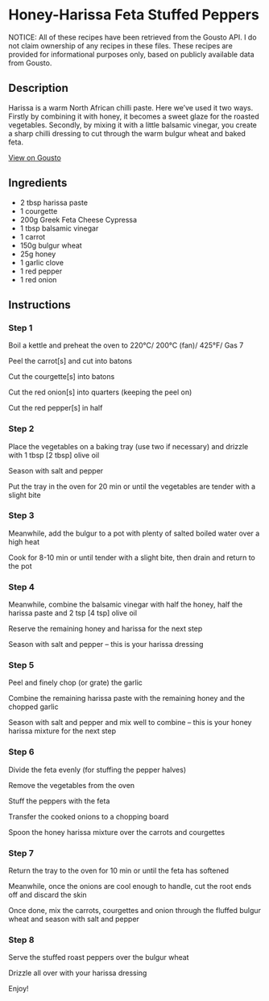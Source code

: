 # Honey-Harissa Feta Stuffed Peppers

NOTICE: All of these recipes have been retrieved from the Gousto API. I do not claim ownership of any recipes in these files. These recipes are provided for informational purposes only, based on publicly available data from Gousto.

## Description

Harissa is a warm North African chilli paste. Here we’ve used it two ways. Firstly by combining it with honey, it becomes a sweet glaze for the roasted vegetables. Secondly, by mixing it with a little balsamic vinegar, you create a sharp chilli dressing to cut through the warm bulgur wheat and baked feta.

[View on Gousto](https://www.gousto.co.uk/recipes/cookbook/honey-harissa-feta-stuffed-peppers)

## Ingredients

- 2 tbsp harissa paste
- 1 courgette
- 200g Greek Feta Cheese Cypressa
- 1 tbsp balsamic vinegar
- 1 carrot
- 150g bulgur wheat 
- 25g honey
- 1 garlic clove
- 1 red pepper 
- 1 red onion

## Instructions


### Step 1

Boil a kettle and preheat the oven to 220&deg;C/ 200&deg;C (fan)/ 425&deg;F/ Gas 7


Peel the carrot<span class="text-danger">[s]</span>&nbsp;and cut into batons


Cut the courgette<span class="text-danger">[s]</span>&nbsp;into batons


Cut the red onion<span class="text-danger">[s]</span>&nbsp;into quarters (keeping the peel on)


Cut the red pepper<span class="text-danger">[s]</span>&nbsp;in half


### Step 2

Place the vegetables on a baking tray (use two if necessary) and drizzle with 1 tbsp <span class="text-danger">[2 tbsp]</span>&nbsp;olive oil


Season&nbsp;with salt and pepper&nbsp;


Put the tray in the oven for 20 min or until the vegetables are tender with a slight bite


### Step 3

Meanwhile, add the bulgur to a pot with plenty of salted boiled water over a high heat


Cook for 8-10 min or until tender with a slight bite, then drain and return to the pot


### Step 4

Meanwhile, combine the balsamic vinegar with half the honey, half the harissa paste and 2 tsp <span class="text-danger">[4 tsp]</span>&nbsp;olive oil


Reserve the remaining honey and harissa for the next step


Season with salt and pepper &ndash; this is your harissa dressing


### Step 5

Peel and finely chop (or grate) the garlic


Combine the remaining harissa paste with the remaining honey and the chopped garlic&nbsp;


Season with salt and pepper and mix well to combine &ndash; this is your honey harissa mixture for the next step


### Step 6

Divide the feta evenly (for stuffing the pepper halves)


Remove the vegetables&nbsp;from the oven&nbsp;


Stuff the peppers with the feta


Transfer the cooked onions to a chopping board


Spoon the honey harissa mixture over the carrots and courgettes


### Step 7

Return the tray to the oven for 10 min or until the feta has softened


Meanwhile, once the onions are cool enough to handle, cut the root ends off and discard the skin


Once done, mix the carrots, courgettes and onion through the fluffed bulgur wheat and season with salt and pepper

### Step 8

Serve the stuffed roast peppers over the bulgur wheat


Drizzle all over with your harissa dressing&nbsp;


Enjoy!

